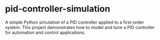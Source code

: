 # pid-controller-simulation
A simple Python simulation of a PID controller applied to a first-order system. This project demonstrates how to model and tune a PID controller for automation and control applications.

